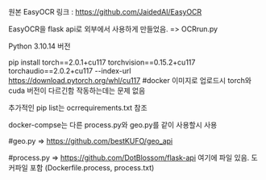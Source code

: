 원본 EasyOCR 링크 : https://github.com/JaidedAI/EasyOCR

EasyOCR을 flask api로 외부에서 사용하게 만들었음. => OCRrun.py

Python 3.10.14 버전

pip install torch==2.0.1+cu117 torchvision==0.15.2+cu117 torchaudio==2.0.2+cu117 --index-url https://download.pytorch.org/whl/cu117
#docker 이미지로 업로드시 torch와 cuda 버전이 다르긴함 작동하는데는 문제 없음

추가적인 pip list는 ocrrequirements.txt 참조

docker-compse는 다른 process.py와 geo.py를 같이 사용할시 사용

#geo.py => https://github.com/bestKUFO/geo_api

#process.py => https://github.com/DotBlossom/flask-api
여기에 파일 있음. 도커파일 포함 (Dockerfile.process, process.txt)
